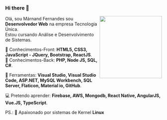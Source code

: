 ### Hi there 👋
  <img align="right" width="200" height="200" src="https://lukaszadam.com/assets/downloads/hero-illustration.svg">
  
Olá, sou Márnand Fernandes sou **Desenvolvedor Web** na empresa Tecnologia Única. <br>
Estou cursando Análise e Desenvolvimento de Sistemas.

🚀 Conhecimentos-Front: **HTML5, CSS3, JavaScript - JQuery, Bootstrap, ReactJS**. <br>
🚀 Conhecimentos-Back: **PHP, Node JS, SQL, C#**.

:briefcase: Ferramentas: **Visual Studio, Visual Studio Code, ASP.NET, MySQL Workbench, SQL Server, Flaticon, Material io, GitHub**.

:computer: Pretendo aprender: **Firebase, AWS, Mongodb, React Native, AngularJS, Vue.JS, TypeScript**.

PS.: :penguin: Apaixonado por sistemas de Kernel **Linux**

<!--
<a href="https://google.com">google</a>
💌 Caso você queira realizar um projeto comigo (ou jogar conversa fora), não hesite em mandar-me uma mensagem: ⤵️
-->

<!--
**marnand/marnand** is a ✨ _special_ ✨ repository because its `README.md` (this file) appears on your GitHub profile.

Here are some ideas to get you started:

- 🔭 I’m currently working on ...
- 🌱 I’m currently learning ...
- 👯 I’m looking to collaborate on ...
- 🤔 I’m looking for help with ...
- 💬 Ask me about ...
- 📫 How to reach me: ...
- 😄 Pronouns: ...
- ⚡ Fun fact: ...
-->
